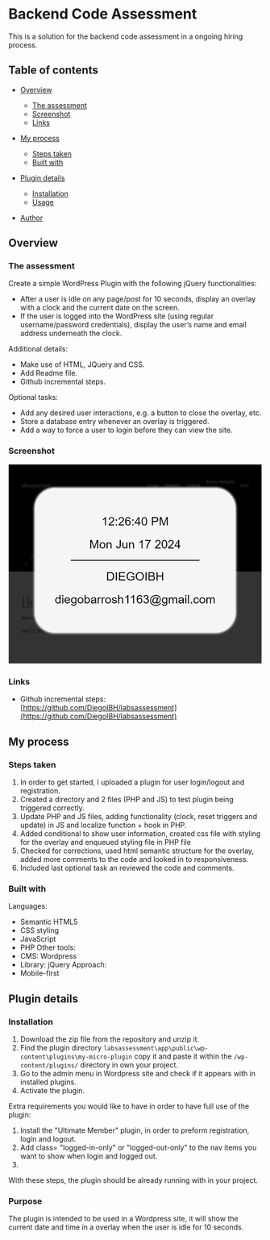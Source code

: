 # Backend Code Assessment

This is a solution for the backend code assessment in a ongoing hiring process.

## Table of contents
- [Overview](#overview)
  - [The assessment](#the-assessment)
  - [Screenshot](#screenshot)
  - [Links](#links)
- [My process](#my-process)
  - [Steps taken](#steps-taken)
  - [Built with](#built-with)
- [Plugin details](#plugin-details)
  - [Installation](#installation)
  - [Usage](#usage)

- [Author](#author)

## Overview

### The assessment

Create a simple WordPress Plugin with the following jQuery functionalities:

- After a user is idle on any page/post for 10 seconds, display an overlay with a clock and the current date on the screen.
- If the user is logged into the WordPress site (using regular username/password credentials), display the user’s name and email address underneath the clock.

Additional details:
- Make use of HTML, JQuery and CSS.
- Add Readme file.
- Github incremental steps.

Optional tasks:
- Add any desired user interactions, e.g. a button to close the overlay, etc. 
- Store a database entry whenever an overlay is triggered.
- Add a way to force a user to login before they can view the site.

### Screenshot

![](./app/public/wp-content/plugins/my-micro-plugin/screenshot-layover-assessment.JPG)

### Links

- Github incremental steps: [https://github.com/DiegoIBH/labsassessment](https://github.com/DiegoIBH/labsassessment)

## My process

### Steps taken

1. In order to get started, I uploaded a plugin for user login/logout and registration. 
2. Created a directory and 2 files (PHP and JS) to test plugin being triggered correctly.
3. Update PHP and JS files, adding functionality (clock, reset triggers and update) in JS and localize function + hook in PHP.
4. Added conditional to show user information, created css file with styling for the overlay and enqueued styling file in PHP file
5. Checked for corrections, used html semantic structure for the overlay, added more comments to the code and looked in to responsiveness.
6. Included last optional task an reviewed the code and comments.

### Built with

Languages:
- Semantic HTML5
- CSS styling
- JavaScript
- PHP
Other tools:
- CMS: Wordpress
- Library: jQuery
Approach: 
- Mobile-first

## Plugin details

### Installation

1. Download the zip file from the repository and unzip it.
2. Find the plugin directory `labsassessment\app\public\wp-content\plugins\my-micro-plugin` copy it and paste it within the  `/wp-content/plugins/` directory in own your project.
3. Go to the admin menu in Wordpress site and check if it appears with in installed plugins.
4. Activate the plugin.

Extra requirements you would like to have in order to have full use of the plugin:
1. Install the "Ultimate Member" plugin, in order to preform registration, login and logout.
2. Add class= "logged-in-only" or "logged-out-only" to the nav items you want to show when login and logged out.
3. 

With these steps, the plugin should be already running with in your project.

### Purpose

The plugin is intended to be used in a Wordpress site, it will show the current date and time in a overlay when the user is idle for 10 seconds.

